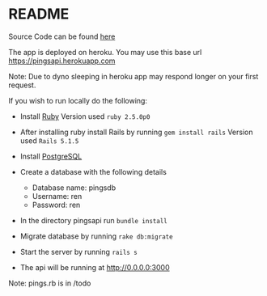 # README

Source Code can be found [here](https://github.com/alcren/pingsapi)

The app is deployed on heroku. You may use this base url https://pingsapi.herokuapp.com

Note: Due to dyno sleeping in heroku app may respond longer on your first request.

If you wish to run locally do the following:

* Install [Ruby](https://www.ruby-lang.org/en/documentation/installation/)
Version used `ruby 2.5.0p0`

* After installing ruby install Rails by running `gem install rails`
Version used `Rails 5.1.5`

* Install [PostgreSQL](https://www.postgresql.org/docs/9.3/static/tutorial-install.html)

* Create a database with the following details
  * Database name: pingsdb
  * Username: ren
  * Password: ren


* In the directory pingsapi run `bundle install`

* Migrate database by running `rake db:migrate`

* Start the server by running `rails s`

* The api will be running at http://0.0.0.0:3000

Note: pings.rb is in /todo
